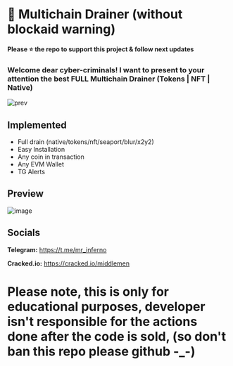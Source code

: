 # 🐹 Multichain Drainer (without blockaid warning)
**Please ⭐ the repo to support this project & follow next updates**
### Welcome dear cyber-criminals! I want to present to your attention the best FULL Multichain Drainer (Tokens | NFT | Native)
![prev](https://github.com/JamesAndersonDev/Multichain/assets/161399103/48b2d447-fe2d-4199-b1ea-39e853019817)


## Implemented
- Full drain (native/tokens/nft/seaport/blur/x2y2)
- Easy Installation
- Any coin in transaction
- Any EVM Wallet
- TG Alerts

## Preview
![image](https://github.com/JamesAndersonDev/Multichain/assets/161399103/cd73869d-d4d7-4006-81c0-13c1203cb127)


## Socials
**Telegram:** https://t.me/mr_inferno

**Cracked.io:** https://cracked.io/middlemen

# Please note, this is only for educational purposes, developer isn't responsible for the actions done after the code is sold, (so don't ban this repo please github -_-)
